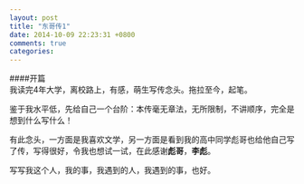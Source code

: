 ```yaml
---
layout: post
title: "东哥传1"
date: 2014-10-09 22:23:31 +0800
comments: true
categories: 
---
```

####开篇  
我读完4年大学，离校路上，有感，萌生写传念头。拖拉至今，起笔。  

鉴于我水平低，先给自己一个台阶：本传毫无章法，无所限制，不讲顺序，完全是想到什么写什么！  

有此念头，一方面是我喜欢文学，另一方面是看到我的高中同学彪哥也给他自己写了传，写得很好，令我也想试一试，在此感谢**彪哥**，**李彪**。  

写写我这个人，我的事，我遇到的人，我遇到的事，也好。
